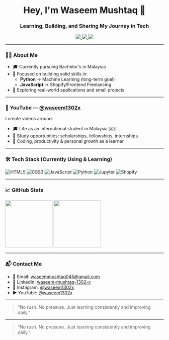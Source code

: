 <h1 align="center">Hey, I'm Waseem Mushtaq 👋</h1>
<h3 align="center">Learning, Building, and Sharing My Journey in Tech</h3>

<p align="center">
  <a href="https://www.youtube.com/@waseem1302x" target="_blank">
    <img src="https://img.shields.io/badge/Youtube-%23FF0000.svg?&style=for-the-badge&logo=Youtube&logoColor=white" />
  </a>
  <a href="https://linkedin.com/in/waseem-mushtaq-1302-x/" target="_blank">
    <img src="https://img.shields.io/badge/LinkedIn-%230077B5.svg?&style=for-the-badge&logo=linkedin&logoColor=white" />
  </a>
  <a href="https://instagram.com/waseem1302x" target="_blank">
    <img src="https://img.shields.io/badge/Instagram-%23E4405F.svg?&style=for-the-badge&logo=instagram&logoColor=white" />
  </a>
</p>

---

### 👨‍💻 About Me

- 🎓 Currently pursuing Bachelor's in Malaysia  
- 🧠 Focused on building solid skills in:
  - **Python** → Machine Learning (long-term goal)
  - **JavaScript** → Shopify/Frontend Freelancing
- 🧩 Exploring real-world applications and small projects

---

### 🎥 YouTube — [@waseem1302x](https://www.youtube.com/@waseem1302x)

I create videos around:
- 🎓 Life as an international student in Malaysia 🇲🇾
- 📢 Study opportunities: scholarships, fellowships, internships
- 🧠 Coding, productivity & personal growth as a learner

---

### 🛠️ Tech Stack (Currently Using & Learning)

  ![HTML5](https://img.shields.io/badge/-HTML5-E34F26?logo=html5&logoColor=white&style=for-the-badge)
  ![CSS3](https://img.shields.io/badge/-CSS3-1572B6?logo=css3&logoColor=white&style=for-the-badge)
  ![JavaScript](https://img.shields.io/badge/-JavaScript-F7DF1E?logo=javascript&logoColor=black&style=for-the-badge)
  ![Python](https://img.shields.io/badge/-Python-3776AB?logo=python&logoColor=white&style=for-the-badge)
  ![Jupyter](https://img.shields.io/badge/-Jupyter-F37626?logo=jupyter&logoColor=white&style=for-the-badge)
  ![Shopify](https://img.shields.io/badge/-Shopify-7AB55C?logo=shopify&logoColor=white&style=for-the-badge)

---

### 📈 GitHub Stats

<p align="left">
  <img src="https://github-readme-stats.vercel.app/api?username=waseem1302-x&show_icons=true&theme=default" height="150"/>
  <img src="https://github-readme-stats.vercel.app/api/top-langs/?username=waseem1302-x&layout=compact" height="150"/>
</p>

---

### 📬 Contact Me

- 📧 Email: [waseemmushtaq045@gmail.com](mailto:waseemmushtaq045@gmail.com)
- 🔗 LinkedIn: [waseem-mushtaq-1302-x](https://www.linkedin.com/in/waseem-mushtaq-1302-x/)
- 📸 Instagram: [@waseem1302x](https://instagram.com/waseem1302x)
- ▶️ YouTube: [@waseem1302x](https://www.youtube.com/@waseem1302x)

---

> “No rush. No pressure. Just learning consistently and improving daily.”



---

> “No rush. No pressure. Just learning consistently and improving daily.”
